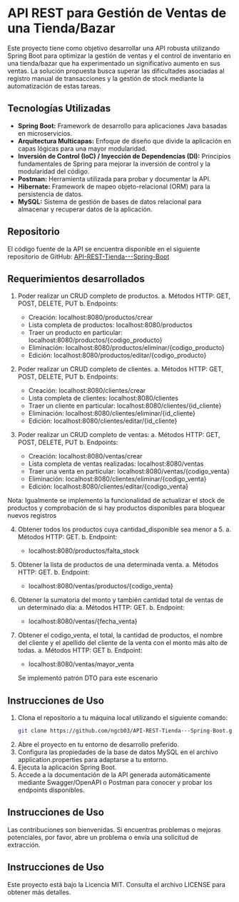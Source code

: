 # API REST para Gestión de Ventas de una Tienda/Bazar

Este proyecto tiene como objetivo desarrollar una API robusta utilizando Spring Boot para optimizar la gestión de ventas y el control de inventario en una tienda/bazar que ha experimentado un significativo aumento en sus ventas. La solución propuesta busca superar las dificultades asociadas al registro manual de transacciones y la gestión de stock mediante la automatización de estas tareas.

## Tecnologías Utilizadas
- **Spring Boot:** Framework de desarrollo para aplicaciones Java basadas en microservicios.
- **Arquitectura Multicapas:** Enfoque de diseño que divide la aplicación en capas lógicas para una mayor modularidad.
- **Inversión de Control (IoC) / Inyección de Dependencias (DI):** Principios fundamentales de Spring para mejorar la inversión de control y la modularidad del código.
- **Postman:** Herramienta utilizada para probar y documentar la API.
- **Hibernate:** Framework de mapeo objeto-relacional (ORM) para la persistencia de datos.
- **MySQL:** Sistema de gestión de bases de datos relacional para almacenar y recuperar datos de la aplicación.

## Repositorio
El código fuente de la API se encuentra disponible en el siguiente repositorio de GitHub: [API-REST-Tienda---Spring-Boot](https://github.com/ngcb03/API-REST-Tienda---Spring-Boot)

## Requerimientos desarrollados

1. Poder realizar un CRUD completo de productos.
   a. Métodos HTTP: GET, POST, DELETE, PUT
   b. Endpoints:
      - Creación: localhost:8080/productos/crear
      - Lista completa de productos: localhost:8080/productos
      - Traer un producto en particular: localhost:8080/productos/{codigo_producto}
      - Eliminación: localhost:8080/productos/eliminar/{codigo_producto}
      - Edición: localhost:8080/productos/editar/{codigo_producto}

2. Poder realizar un CRUD completo de clientes.
   a. Métodos HTTP: GET, POST, DELETE, PUT
   b. Endpoints:
      - Creación: localhost:8080/clientes/crear
      - Lista completa de clientes: localhost:8080/clientes
      - Traer un cliente en particular: localhost:8080/clientes/{id_cliente}
      - Eliminación: localhost:8080/clientes/eliminar/{id_cliente}
      - Edición: localhost:8080/clientes/editar/{id_cliente}

3. Poder realizar un CRUD completo de ventas:
   a. Métodos HTTP: GET, POST, DELETE, PUT
   b. Endpoints:
      - Creación: localhost:8080/ventas/crear
      - Lista completa de ventas realizadas: localhost:8080/ventas
      - Traer una venta en particular: localhost:8080/ventas/{codigo_venta}
      - Eliminación: localhost:8080/clientes/eliminar/{codigo_venta}
      - Edición: localhost:8080/clientes/editar/{codigo_venta}


Nota: Igualmente se implemento la funcionalidad de actualizar el stock de productos y 
comprobación de si hay productos disponibles para bloquear nuevos registros


4. Obtener todos los productos cuya cantidad_disponible sea menor a 5.
   a. Métodos HTTP: GET.
   b. Endpoint:
      - localhost:8080/productos/falta_stock

5. Obtener la lista de productos de una determinada venta.
   a. Métodos HTTP: GET.
   b. Endpoint:
      - localhost:8080/ventas/productos/{codigo_venta}

6. Obtener la sumatoria del monto y también cantidad total de ventas de un determinado día:
   a. Métodos HTTP: GET.
   b. Endpoint:
      - localhost:8080/ventas/{fecha_venta}

7. Obtener el codigo_venta, el total, la cantidad de productos, el nombre del cliente y el
apellido del cliente de la venta con el monto más alto de todas.
   a. Métodos HTTP: GET
   b. Endpoint:
      - localhost:8080/ventas/mayor_venta
   
   Se implementó patrón DTO para este escenario


## Instrucciones de Uso
1. Clona el repositorio a tu máquina local utilizando el siguiente comando:
   ```bash
   git clone https://github.com/ngcb03/API-REST-Tienda---Spring-Boot.git

2. Abre el proyecto en tu entorno de desarrollo preferido.
3. Configura las propiedades de la base de datos MySQL en el archivo application.properties para adaptarse a tu entorno.
4. Ejecuta la aplicación Spring Boot.
5. Accede a la documentación de la API generada automáticamente mediante Swagger/OpenAPI o Postman para conocer y probar los endpoints disponibles.

## Instrucciones de Uso
Las contribuciones son bienvenidas. Si encuentras problemas o mejoras potenciales, por favor, abre un problema o envía una solicitud de extracción.

## Instrucciones de Uso
Este proyecto está bajo la Licencia MIT. Consulta el archivo LICENSE para obtener más detalles.
